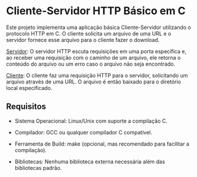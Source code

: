 # Cliente-Servidor HTTP Básico em C

Este projeto implementa uma aplicação básica Cliente-Servidor utilizando o protocolo HTTP em C. O cliente solicita um arquivo de uma URL e o servidor fornece esse arquivo para o cliente fazer o download.

[Servidor](Server/README.md): O servidor HTTP escuta requisições em uma porta específica e, ao receber uma requisição com o caminho de um arquivo, ele retorna o conteúdo do arquivo ou um erro caso o arquivo não seja encontrado.

[Cliente](Client/README.md): O cliente faz uma requisição HTTP para o servidor, solicitando um arquivo através de uma URL. O arquivo é então baixado para o diretório local especificado.

## Requisitos

- Sistema Operacional: Linux/Unix com suporte a compilação C.

- Compilador: GCC ou qualquer compilador C compatível.

- Ferramenta de Build: make (opcional, mas recomendado para facilitar a compilação).

- Bibliotecas: Nenhuma biblioteca externa necessária além das bibliotecas padrão.
